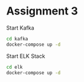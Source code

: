 # Assignment 3

Start Kafka
```bash
cd kafka
docker-compose up -d
```

Start ELK Stack
```bash
cd elk
docker-compose up -d
```
